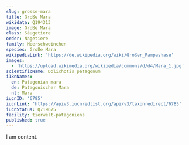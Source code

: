 ```yaml
---
slug: grosse-mara
title: Große Mara
wikidata: Q194313
image: Große Mara
class: Säugetiere
order: Nagetiere
family: Meerschweinchen
species: Große Mara
wikipediaLink: 'https://de.wikipedia.org/wiki/Großer_Pampashase'
images:
  - 'https://upload.wikimedia.org/wikipedia/commons/d/d4/Mara_1.jpg'
scientificName: Dolichotis patagonum
i18nNames:
  en: Patagonian mara
  de: Patagonischer Mara
  nl: Mara
iucnID: '6785'
iucnLink: 'https://apiv3.iucnredlist.org/api/v3/taxonredirect/6785'
iucnStatus: Q719675
facility: tierwelt-patagoniens
published: true
---
```


I am content.
